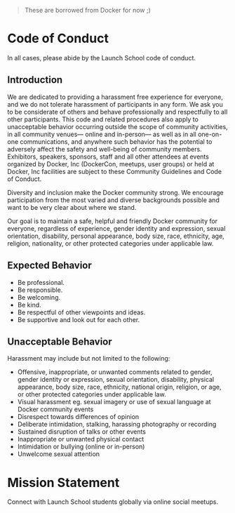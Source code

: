 > These are borrowed from Docker for now ;) 

# Code of Conduct

In all cases, please abide by the Launch School code of conduct. 

## Introduction

We are dedicated to providing a harassment­ free experience for everyone, and we do not tolerate harassment of participants in any form. We ask you to be considerate of others and behave professionally and respectfully to all other participants. This code and related procedures also apply to unacceptable behavior occurring outside the scope of community activities, in all community venues— online and in-person— as well as in all one-on-one communications, and anywhere such behavior has the potential to adversely affect the safety and well-being of community members. Exhibitors, speakers, sponsors, staff and all other attendees at events organized by Docker, Inc (DockerCon, meetups, user groups) or held at Docker, Inc facilities are subject to these Community Guidelines and Code of Conduct.

Diversity and inclusion make the Docker community strong. We encourage participation from the most varied and diverse backgrounds possible and want to be very clear about where we stand.

Our goal is to maintain a safe, helpful and friendly Docker community for everyone, regardless of experience, gender identity and expression, sexual orientation, disability, personal appearance, body size, race, ethnicity, age, religion, nationality, or other protected categories under applicable law.

## Expected Behavior

- Be professional.
- Be responsible.
- Be welcoming.
- Be kind.
- Be respectful of other viewpoints and ideas.
- Be supportive and look out for each other.

## Unacceptable Behavior

Harassment may include but not limited to the following:

- Offensive, inappropriate, or unwanted comments related to gender, gender identity or expression, sexual orientation, disability, physical appearance, body size, race, ethnicity, national origin, religion, or age, or other protected categories under applicable law.
- Visual harassment eg. sexual imagery or use of sexual language at Docker community events
- Disrespect towards differences of opinion
- Deliberate intimidation, stalking, harassing photography or recording
- Sustained disruption of talks or other events
- Inappropriate or unwanted physical contact
- Intimidation or bullying (online or in-person)
- Unwelcome sexual attention

# Mission Statement
Connect with Launch School students globally via online social meetups.
